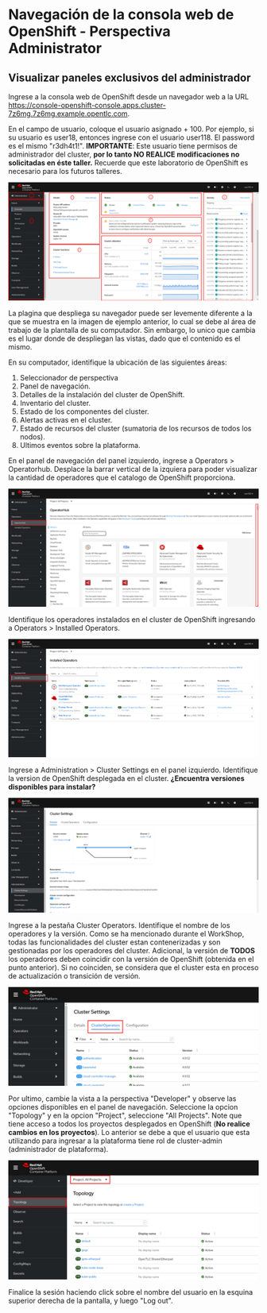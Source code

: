 # Navegación de la consola web de OpenShift - Perspectiva Administrator

## Visualizar paneles exclusivos del administrador

Ingrese a la consola web de OpenShift desde un navegador web a la URL https://console-openshift-console.apps.cluster-7z6mg.7z6mg.example.opentlc.com. 

En el campo de usuario, coloque el usuario asignado + 100. Por ejemplo, si su usuario es user18, entonces ingrese con el usuario user118. El password es el mismo "r3dh4t1!". **IMPORTANTE**: Este usuario tiene permisos de administrador del cluster, **por lo tanto NO REALICE modificaciones no solicitadas en éste taller.** Recuerde que este laboratorio de OpenShift es necesario para los futuros talleres.

![alt text](images/dashboard.png?raw=true)

La plagina que despliega su navegador puede ser levemente diferente a la que se muestra en la imagen de ejemplo anterior, lo cual se debe al área de trabajo de la plantalla de su computador. Sin embargo, lo unico que cambia es el lugar donde de despliegan las vistas, dado que el contenido es el mismo.

En su computador, identifique la ubicación de las siguientes áreas:
1. Seleccionador de perspectiva
2. Panel de navegación.
3. Detalles de la instalación del cluster de OpenShift.
4. Inventario del cluster.
5. Estado de los componentes del cluster.
6. Alertas activas en el cluster.
7. Estado de recursos del cluster (sumatoria de los recursos de todos los nodos).
8. Ultimos eventos sobre la plataforma.

En el panel de navegación del panel izquierdo, ingrese a Operators > Operatorhub. Desplace la barrar vertical de la izquiera para poder visualizar la cantidad de operadores que el catalogo de OpenShift proporciona.

![alt text](images/operatorhub.png?raw=true)

Identifique los operadores instalados en el cluster de OpenShift ingresando a Operators > Installed Operators.

![alt text](images/installedoperators.png?raw=true)

Ingrese a Administration > Cluster Settings en el panel izquierdo. Identifique la version de OpenShift desplegada en el cluster. **¿Encuentra versiones disponibles para instalar?**

![alt text](images/update_status.png?raw=true)

Ingrese a la pestaña Cluster Operators. Identifique el nombre de los operadores y la versión. Como se ha mencionado durante el WorkShop, todas las funcionalidades del cluster estan contenerizadas y son gestionadas por los operadores del cluster. Adicional, la versión de **TODOS** los operadores deben coincidir con la versión de OpenShift (obtenida en el punto anterior). Si no coinciden, se considera que el cluster esta en proceso de actualización o transición de versión.

![alt text](images/clusteroperators.png?raw=true)

Por ultimo, cambie la vista a la perspectiva "Developer" y observe las opciones disponibles en el panel de navegación. Seleccione la opcion "Topology" y en la opcion "Project", seleccione "All Projects". Note que tiene acceso a todos los proyectos desplegados en OpenShift (**No realice cambios en los proyectos**). Lo anterior se debe a que el usuario que esta utilizando para ingresar a la plataforma tiene rol de cluster-admin (administrador de plataforma).

![alt text](images/all_projects.png?raw=true)

Finalice la sesión haciendo click sobre el nombre del usuario en la esquina superior derecha de la pantalla, y luego "Log out".
